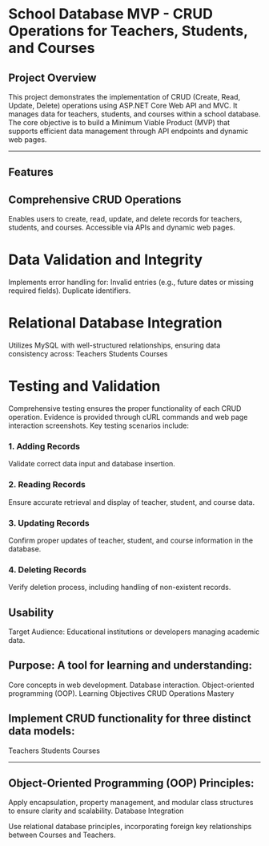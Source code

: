 # School Database MVP - CRUD Operations for Teachers, Students, and Courses
## Project Overview
This project demonstrates the implementation of CRUD (Create, Read, Update, Delete) operations using ASP.NET Core Web API and MVC. It manages data for teachers, students, and courses within a school database. The core objective is to build a Minimum Viable Product (MVP) that supports efficient data management through API endpoints and dynamic web pages.

---
## Features
## Comprehensive CRUD Operations
Enables users to create, read, update, and delete records for teachers, students, and courses.
Accessible via APIs and dynamic web pages.

# Data Validation and Integrity
Implements error handling for:
Invalid entries (e.g., future dates or missing required fields).
Duplicate identifiers.

# Relational Database Integration
Utilizes MySQL with well-structured relationships, ensuring data consistency across:
Teachers
Students
Courses

# Testing and Validation
Comprehensive testing ensures the proper functionality of each CRUD operation. Evidence is provided through cURL commands and web page interaction screenshots. Key testing scenarios include:

### 1. Adding Records
Validate correct data input and database insertion.

### 2. Reading Records
Ensure accurate retrieval and display of teacher, student, and course data.

### 3. Updating Records
Confirm proper updates of teacher, student, and course information in the database.

### 4. Deleting Records
Verify deletion process, including handling of non-existent records.

## Usability
Target Audience: Educational institutions or developers managing academic data.

## Purpose: A tool for learning and understanding:
Core concepts in web development.
Database interaction.
Object-oriented programming (OOP).
Learning Objectives
CRUD Operations Mastery

## Implement CRUD functionality for three distinct data models:
Teachers
Students
Courses

---
## Object-Oriented Programming (OOP) Principles:
Apply encapsulation, property management, and modular class structures to ensure clarity and scalability.
Database Integration

Use relational database principles, incorporating foreign key relationships between Courses and Teachers.

